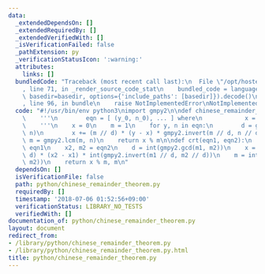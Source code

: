 ```yaml
---
data:
  _extendedDependsOn: []
  _extendedRequiredBy: []
  _extendedVerifiedWith: []
  _isVerificationFailed: false
  _pathExtension: py
  _verificationStatusIcon: ':warning:'
  attributes:
    links: []
  bundledCode: "Traceback (most recent call last):\n  File \"/opt/hostedtoolcache/Python/3.9.2/x64/lib/python3.9/site-packages/onlinejudge_verify/documentation/build.py\"\
    , line 71, in _render_source_code_stat\n    bundled_code = language.bundle(stat.path,\
    \ basedir=basedir, options={'include_paths': [basedir]}).decode()\n  File \"/opt/hostedtoolcache/Python/3.9.2/x64/lib/python3.9/site-packages/onlinejudge_verify/languages/python.py\"\
    , line 96, in bundle\n    raise NotImplementedError\nNotImplementedError\n"
  code: "#!/usr/bin/env python3\nimport gmpy2\n\ndef chinese_remainder_theorem(eqn):\n\
    \    '''\n        eqn = [ (y_0, n_0), ... ] where\n            x = y_i mod n_i\n\
    \    '''\n    x = 0\n    m = 1\n    for y, n in eqn:\n        d = gmpy2.gcd(m,\
    \ n)\n        x += (m // d) * (y - x) * gmpy2.invert(m // d, n // d)\n       \
    \ m = gmpy2.lcm(m, n)\n    return x % m\n\ndef crt(eqn1, eqn2):\n    x1, m1 =\
    \ eqn1\n    x2, m2 = eqn2\n    d = int(gmpy2.gcd(m1, m2))\n    x = x1 + (m1 //\
    \ d) * (x2 - x1) * int(gmpy2.invert(m1 // d, m2 // d))\n    m = int(gmpy2.lcm(m1,\
    \ m2))\n    return x % m, m\n"
  dependsOn: []
  isVerificationFile: false
  path: python/chinese_remainder_theorem.py
  requiredBy: []
  timestamp: '2018-07-06 01:52:56+09:00'
  verificationStatus: LIBRARY_NO_TESTS
  verifiedWith: []
documentation_of: python/chinese_remainder_theorem.py
layout: document
redirect_from:
- /library/python/chinese_remainder_theorem.py
- /library/python/chinese_remainder_theorem.py.html
title: python/chinese_remainder_theorem.py
---
```

